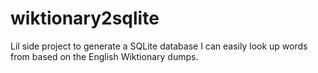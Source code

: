# wiktionary2sqlite
Lil side project to generate a SQLite database I can easily look up words from based on the English Wiktionary dumps.
